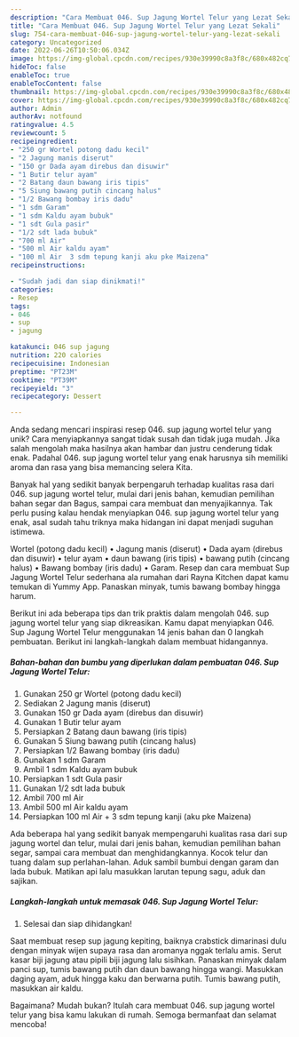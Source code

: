 ```yaml
---
description: "Cara Membuat 046. Sup Jagung Wortel Telur yang Lezat Sekali"
title: "Cara Membuat 046. Sup Jagung Wortel Telur yang Lezat Sekali"
slug: 754-cara-membuat-046-sup-jagung-wortel-telur-yang-lezat-sekali
category: Uncategorized
date: 2022-06-26T10:50:06.034Z
image: https://img-global.cpcdn.com/recipes/930e39990c8a3f8c/680x482cq70/046-sup-jagung-wortel-telur-foto-resep-utama.jpg
hideToc: false
enableToc: true
enableTocContent: false
thumbnail: https://img-global.cpcdn.com/recipes/930e39990c8a3f8c/680x482cq70/046-sup-jagung-wortel-telur-foto-resep-utama.jpg
cover: https://img-global.cpcdn.com/recipes/930e39990c8a3f8c/680x482cq70/046-sup-jagung-wortel-telur-foto-resep-utama.jpg
author: Admin
authorAv: notfound
ratingvalue: 4.5
reviewcount: 5
recipeingredient:
- "250 gr Wortel potong dadu kecil"
- "2 Jagung manis diserut"
- "150 gr Dada ayam direbus dan disuwir"
- "1 Butir telur ayam"
- "2 Batang daun bawang iris tipis"
- "5 Siung bawang putih cincang halus"
- "1/2 Bawang bombay iris dadu"
- "1 sdm Garam"
- "1 sdm Kaldu ayam bubuk"
- "1 sdt Gula pasir"
- "1/2 sdt lada bubuk"
- "700 ml Air"
- "500 ml Air kaldu ayam"
- "100 ml Air  3 sdm tepung kanji aku pke Maizena"
recipeinstructions:

- "Sudah jadi dan siap dinikmati!"
categories:
- Resep
tags:
- 046
- sup
- jagung

katakunci: 046 sup jagung 
nutrition: 220 calories
recipecuisine: Indonesian
preptime: "PT23M"
cooktime: "PT39M"
recipeyield: "3"
recipecategory: Dessert

---
```





Anda sedang mencari inspirasi resep 046. sup jagung wortel telur yang unik? Cara menyiapkannya sangat tidak susah dan tidak juga mudah. Jika salah mengolah maka hasilnya akan hambar dan justru cenderung tidak enak. Padahal 046. sup jagung wortel telur yang enak harusnya sih memiliki aroma dan rasa yang bisa memancing selera Kita.





Banyak hal yang sedikit banyak berpengaruh terhadap kualitas rasa dari 046. sup jagung wortel telur, mulai dari jenis bahan, kemudian pemilihan bahan segar dan Bagus, sampai cara membuat dan menyajikannya. Tak perlu pusing kalau hendak menyiapkan 046. sup jagung wortel telur yang enak,      asal sudah tahu triknya maka hidangan ini dapat menjadi suguhan istimewa.














Wortel (potong dadu kecil) • Jagung manis (diserut) • Dada ayam (direbus dan disuwir) • telur ayam • daun bawang (iris tipis) • bawang putih (cincang halus) • Bawang bombay (iris dadu) • Garam. Resep dan cara membuat Sup Jagung Wortel Telur sederhana ala rumahan dari Rayna Kitchen dapat kamu temukan di Yummy App. Panaskan minyak, tumis bawang bombay hingga harum.






Berikut ini ada beberapa tips dan trik praktis dalam mengolah 046. sup jagung wortel telur yang siap dikreasikan. Kamu dapat menyiapkan 046. Sup Jagung Wortel Telur menggunakan 14 jenis bahan dan 0 langkah pembuatan. Berikut ini langkah-langkah dalam membuat hidangannya.

<!--inarticleads1-->

##### Bahan-bahan dan bumbu yang diperlukan dalam pembuatan 046. Sup Jagung Wortel Telur:

1. Gunakan 250 gr Wortel (potong dadu kecil)
1. Sediakan 2 Jagung manis (diserut)
1. Gunakan 150 gr Dada ayam (direbus dan disuwir)
1. Gunakan 1 Butir telur ayam
1. Persiapkan 2 Batang daun bawang (iris tipis)
1. Gunakan 5 Siung bawang putih (cincang halus)
1. Persiapkan 1/2 Bawang bombay (iris dadu)
1. Gunakan 1 sdm Garam
1. Ambil 1 sdm Kaldu ayam bubuk
1. Persiapkan 1 sdt Gula pasir
1. Gunakan 1/2 sdt lada bubuk
1. Ambil 700 ml Air
1. Ambil 500 ml Air kaldu ayam
1. Persiapkan 100 ml Air + 3 sdm tepung kanji (aku pke Maizena)


Ada beberapa hal yang sedikit banyak mempengaruhi kualitas rasa dari sup jagung wortel dan telur, mulai dari jenis bahan, kemudian pemilihan bahan segar, sampai cara membuat dan menghidangkannya. Kocok telur dan tuang dalam sup perlahan-lahan. Aduk sambil bumbui dengan garam dan lada bubuk. Matikan api lalu masukkan larutan tepung sagu, aduk dan sajikan. 

<!--inarticleads2-->

##### Langkah-langkah untuk memasak 046. Sup Jagung Wortel Telur:


1. Selesai dan siap dihidangkan!

Saat membuat resep sup jagung kepiting, baiknya crabstick dimarinasi dulu dengan minyak wijen supaya rasa dan aromanya nggak terlalu amis. Serut kasar biji jagung atau pipili biji jagung lalu sisihkan. Panaskan minyak dalam panci sup, tumis bawang putih dan daun bawang hingga wangi. Masukkan daging ayam, aduk hingga kaku dan berwarna putih. Tumis bawang putih, masukkan air kaldu. 

Bagaimana? Mudah bukan? Itulah cara membuat 046. sup jagung wortel telur yang bisa kamu lakukan di rumah. Semoga bermanfaat dan selamat mencoba!
